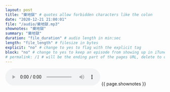 ```yaml
---
layout: post
title: "樂地獄" # quotes allow forbidden characters like the colon
date: "2020-12-21 21:00:01"
file: "/audio/樂地獄.mp3"
shownotes: "樂地獄"
summary: "樂地獄"
duration: "file_duration" # audio length in min:sec
length: "file_length" # filesize in bytes
explicit: "no" # change to yes to flag with the explicit tag
block: "no" # change to yes to keep an episode from showing up in iTunes
# permalink: /1 # will be the ending part of the pages URL, delete to default to the title
---
```


<audio controls>
<source src="{{site.url}}{{site.baseurl}}{{ page.file }}" type="audio/x-mp3">
Your browser does not support the audio element.
</audio>
{{ page.shownotes }}
